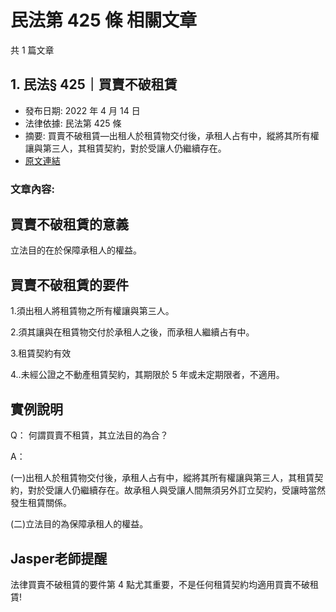 # 民法第 425 條 相關文章

共 1 篇文章

## 1. 民法§ 425｜買賣不破租賃

- 發布日期: 2022 年 4 月 14 日
- 法律依據: 民法第 425 條
- 摘要: 買賣不破租賃—出租人於租賃物交付後，承租人占有中，縱將其所有權讓與第三人，其租賃契約，對於受讓人仍繼續存在。
- [原文連結](https://www.jasper-realestate.com/%e8%b2%b7%e8%b3%a3%e4%b8%8d%e7%a0%b4%e7%a7%9f%e8%b3%83/)

### 文章內容:

## 買賣不破租賃的意義

立法目的在於保障承租人的權益。

## 買賣不破租賃的要件

1.須出租人將租賃物之所有權讓與第三人。

2.須其讓與在租賃物交付於承租人之後，而承租人繼續占有中。

3.租賃契約有效

4..未經公證之不動產租賃契約，其期限於 5 年或未定期限者，不適用。

## 實例說明

Q： 何謂買賣不租賃，其立法目的為合？

A：

(一)出租人於租賃物交付後，承租人占有中，縱將其所有權讓與第三人，其租賃契約，對於受讓人仍繼續存在。故承租人與受讓人間無須另外訂立契約，受讓時當然發生租賃關係。

(二)立法目的為保障承租人的權益。

## Jasper老師提醒

法律買賣不破租賃的要件第 4 點尤其重要，不是任何租賃契約均適用買賣不破租賃!
